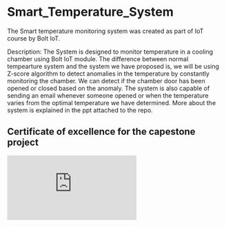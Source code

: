 # Smart_Temperature_System

The Smart temperature monitoring system was created as part of IoT course by Bolt IoT. 

Description:
  The System is designed to monitor temperature in a cooling chamber using Bolt IoT module. The difference between normal tempearture system and the system we have proposed is, we will be using Z-score algorithm to detect anomalies in the temperature by constantly monitoring the chamber. We can detect if the chamber door has been opened or closed based on the anomaly. The system is also capable of sending an email whenever someone opened or when the temperature varies from the optimal temperature we have determined. More about the system is explained in the ppt attached to the repo.

## Certificate of excellence for the capestone project

![Letter](https://github.com/bjdineshkumar/Smart_Temperature_System/blob/main/Certificate%20of%20Excellence_Dinesh_Kumar.pdf)
